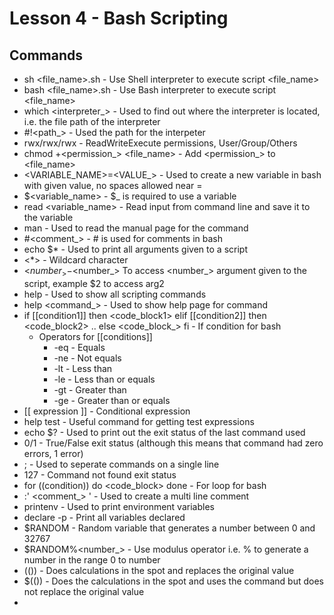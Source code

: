 # Lesson 4 - Bash Scripting

## Commands
- sh <file_name>.sh - Use Shell interpreter to execute script <file_name>
- bash <file_name>.sh - Use Bash interpreter to execute script <file_name>
- which <interpreter_> - Used to find out where the interpreter is located, i.e. the file path of the interpreter
- #!<path_> - Used the path for the interpeter
- rwx/rwx/rwx - ReadWriteExecute permissions, User/Group/Others
- chmod +<permission_> <file_name> - Add <permission_> to <file_name>
- <VARIABLE_NAME>=<VALUE_> - Used to create a new variable in bash with given value, no spaces allowed near =
- $<variable_name> - $_ is required to use a variable
- read <variable_name> - Read input from command line and save it to the variable
- man <command> - Used to read the manual page for the command
- #<comment_> - # is used for comments in bash
- echo $* - Used to print all arguments given to a script
- <*> - Wildcard character
- <$number_> - <$number_> To access <number_> argument given to the script, example $2 to access arg2
- help - Used to show all scripting commands
- help <command_> - Used to show help page for command
- if [[condition1]] then <code_block1> elif [[condition2]] then <code_block2> .. else <code_block_> fi - If condition for bash
  - Operators for [[conditions]]
    - -eq - Equals
    - -ne - Not equals
    - -lt - Less than
    - -le - Less than or equals
    - -gt - Greater than
    - -ge - Greater than or equals
- [[ expression ]] - Conditional expression
- help test - Useful command for getting test expressions
- echo $? - Used to print out the exit status of the last command used
- 0/1 - True/False exit status (although this means that command had zero errors, 1 error)
- ; - Used to seperate commands on a single line
- 127 - Command not found exit status
- for ((condition)) do <code_block> done - For loop for bash
- :' <comment_> ' - Used to create a multi line comment
- printenv - Used to print environment variables
- declare -p - Print all variables declared
- $RANDOM - Random variable that generates a number between 0 and 32767
- $RANDOM%<number_> - Use modulus operator i.e. % to generate a number in the range 0 to number
- (()) - Does calculations in the spot and replaces the original value
- $(()) - Does the calculations in the spot and uses the command but does not replace the original value
- 